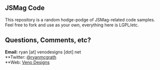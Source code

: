 JSMag Code
-------------------------------------------------------------
This repository is a random hodge-podge of JSMag-related code
samples. Feel free to fork and use as your own, everything here
is LGPL/etc.


Questions, Comments, etc?
--------------------------------------------------------------
**Email:** ryan [at] venodesigns [dot] net  
**Twitter: [@ryanmcgrath](http://twitter.com/ryanmcgrath/)  
**Web: [Veno Designs](http://venodesigns.net/)
